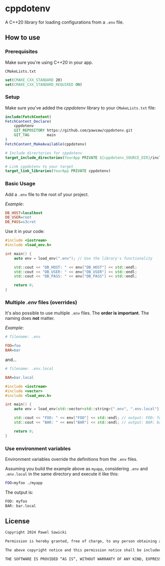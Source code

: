 # cppdotenv

A C++20 library for loading configurations from a `.env` file.

## How to use

### Prerequisites

Make sure you're using C++20 in your app.

`CMakeLists.txt`
```cmake
set(CMAKE_CXX_STANDARD 20)
set(CMAKE_CXX_STANDARD_REQUIRED ON)
```

### Setup

Make sure you've added the *cppdotenv* library to your `CMakeLists.txt` file:

```cmake
include(FetchContent)
FetchContent_Declare(
    cppdotenv
    GIT_REPOSITORY https://github.com/pawsaw/cppdotenv.git
    GIT_TAG        main
)
FetchContent_MakeAvailable(cppdotenv)

# Include directories for cppdotenv
target_include_directories(YourApp PRIVATE ${cppdotenv_SOURCE_DIR}/include)

# Link cppdotenv to your target
target_link_libraries(YourApp PRIVATE cppdotenv)
```

### Basic Usage

Add a `.env` file to the root of your project.

*Example*:
```ini
DB_HOST=localhost
DB_USER=root
DB_PASS=s3cret
```
Use it in your code:
```cpp
#include <iostream>
#include <load_env.h>

int main() {
    auto env = load_env(".env"); // Use the library's functionality

    std::cout << "DB_HOST: " << env["DB_HOST"] << std::endl;
    std::cout << "DB_USER: " << env["DB_USER"] << std::endl;
    std::cout << "DB_PASS: " << env["DB_PASS"] << std::endl;

    return 0;
}
```

### Multiple *.env* files (overrides)

It's also possible to use multiple `.env` files. The **order is important**. The naming does **not** matter. 

*Example*:

```ini
# filename: .env

FOO=foo
BAR=bar
```

and...

```ini
# filename: .env.local

BAR=bar.local
```

```cpp
#include <iostream>
#include <vector>
#include <load_env.h>

int main() {
    auto env = load_env(std::vector<std::string>{".env", ".env.local"});

    std::cout << "FOO: " << env["FOO"] << std::endl; // output: FOO: foo
    std::cout << "BAR: " << env["BAR"] << std::endl; // output: BAR: bar.local

    return 0;
}
```

### Use environment variables

Environment variables override the definitions from the `.env` files.

Assuming you build the example above as `myapp`, considering `.env` and `.env.local` in the same directory and execute it like this:

```sh
FOO=myfoo ./myapp
```

The output is:

```sh
FOO: myfoo
BAR: bar.local
```


## License

```txt
Copyright 2024 Pawel Sawicki

Permission is hereby granted, free of charge, to any person obtaining a copy of this software and associated documentation files (the “Software”), to deal in the Software without restriction, including without limitation the rights to use, copy, modify, merge, publish, distribute, sublicense, and/or sell copies of the Software, and to permit persons to whom the Software is furnished to do so, subject to the following conditions:

The above copyright notice and this permission notice shall be included in all copies or substantial portions of the Software.

THE SOFTWARE IS PROVIDED “AS IS”, WITHOUT WARRANTY OF ANY KIND, EXPRESS OR IMPLIED, INCLUDING BUT NOT LIMITED TO THE WARRANTIES OF MERCHANTABILITY, FITNESS FOR A PARTICULAR PURPOSE AND NONINFRINGEMENT. IN NO EVENT SHALL THE AUTHORS OR COPYRIGHT HOLDERS BE LIABLE FOR ANY CLAIM, DAMAGES OR OTHER LIABILITY, WHETHER IN AN ACTION OF CONTRACT, TORT OR OTHERWISE, ARISING FROM, OUT OF OR IN CONNECTION WITH THE SOFTWARE OR THE USE OR OTHER DEALINGS IN THE SOFTWARE.
```